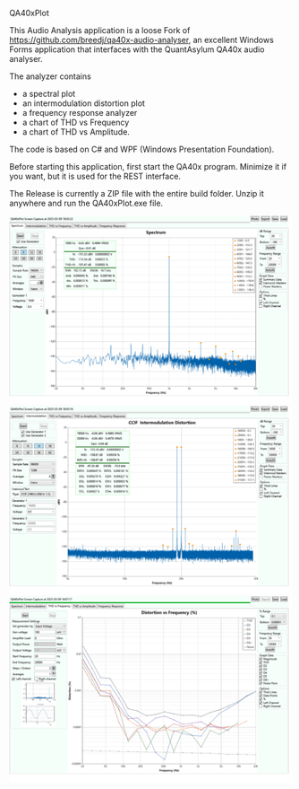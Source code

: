 QA40xPlot

This Audio Analysis application is a loose Fork of https://github.com/breedj/qa40x-audio-analyser, an excellent Windows Forms application
that interfaces with the QuantAsylum QA40x audio analyser.

The analyzer contains 

- a spectral plot
- an intermodulation distortion plot
- a frequency response analyzer
- a chart of THD vs Frequency 
- a chart of THD vs Amplitude.

The code is based on C# and WPF (Windows Presentation Foundation).

Before starting this application, first start the QA40x program. Minimize it if you want, but it is used for the
REST interface. 

The Release is currently a ZIP file with the entire build folder. Unzip it anywhere and run the QA40xPlot.exe file.

![spectrum](QA40xPlot/Images/SpectralPlot.png)
![imd](QA40xPlot/Images/CCIFImdPlot.png)
![thd vs freq](QA40xPlot/Images/ThdVsFreq.png)


